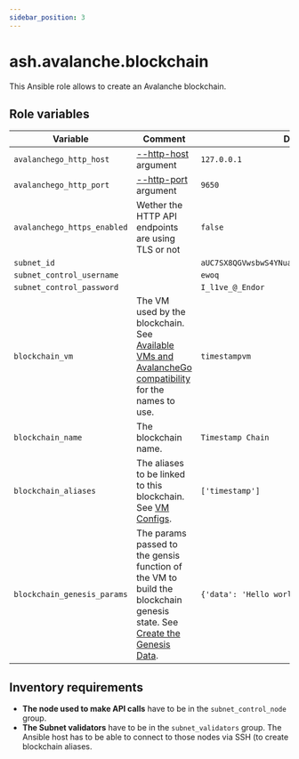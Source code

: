 ```yaml
---
sidebar_position: 3
---
```


# ash.avalanche.blockchain

This Ansible role allows to create an Avalanche blockchain.

## Role variables

| Variable                    | Comment                                                                                                                                                                                                                               | Default value                                       |
| --------------------------- | ------------------------------------------------------------------------------------------------------------------------------------------------------------------------------------------------------------------------------------- | --------------------------------------------------- |
| `avalanchego_http_host`     | [--http-host](https://docs.avax.network/build/references/avalanchego-config-flags#--http-host-string) argument                                                                                                                        | `127.0.0.1`                                         |
| `avalanchego_http_port`     | [--http-port](https://docs.avax.network/build/references/avalanchego-config-flags#--http-port-int) argument                                                                                                                           | `9650`                                              |
| `avalanchego_https_enabled` | Wether the HTTP API endpoints are using TLS or not                                                                                                                                                                                    | `false`                                             |
| `subnet_id`                 |                                                                                                                                                                                                                                       | `aUC7SX8QGVwsbwS4YNuavVTbinjJLrPjNNjdpZbbcFZZFSxFd` |
| `subnet_control_username`   |                                                                                                                                                                                                                                       | `ewoq`                                              |
| `subnet_control_password`   |                                                                                                                                                                                                                                       | `I_l1ve_@_Endor`                                    |
| `blockchain_vm`             | The VM used by the blockchain. See [Available VMs and AvalancheGo compatibility](./avalanche-node.md#available-vms-and-avalanchego-compatibility) for the names to use.                                                               | `timestampvm`                                       |
| `blockchain_name`           | The blockchain name.                                                                                                                                                                                                                  | `Timestamp Chain`                                   |
| `blockchain_aliases`        | The aliases to be linked to this blockchain. See [VM Configs](https://docs.avax.network/build/references/avalanchego-config-flags#vm-configs).                                                                                        | `['timestamp']`                                     |
| `blockchain_genesis_params` | The params passed to the gensis function of the VM to build the blockchain genesis state. See [Create the Genesis Data](https://docs.avax.network/build/tutorials/platform/subnets/create-custom-blockchain#create-the-genesis-data). | `{'data': 'Hello world'}`                           |

## Inventory requirements

- **The node used to make API calls** have to be in the `subnet_control_node` group.
- **The Subnet validators** have to be in the `subnet_validators` group. The Ansible host has to be able to connect to those nodes via SSH (to create blockchain aliases.
